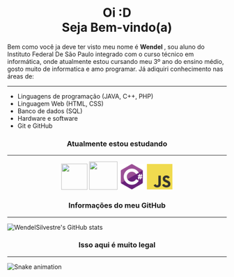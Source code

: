 <h1 align="center">Oi :D<br>Seja Bem-vindo(a) </h1> 

  <p>Bem como você ja deve ter visto meu nome é <strong> Wendel </strong>, 
  sou aluno do Instituto Federal De São Paulo integrado com
  o curso técnico em informática, onde atualmente estou cursando
  meu 3º ano do ensino médio, gosto muito de informatica e amo programar. Já adiquiri
  conhecimento nas áreas de: </p>

<hr>

- Linguagens de programação (JAVA, C++, PHP)
- Linguagem Web (HTML, CSS)
- Banco de dados (SQL)
- Hardware e software
- Git e GitHub

<h3 align = "center"> Atualmente estou estudando </h3>
<hr>
  <div align="center">
     <img src="https://img.icons8.com/color/452/python.png" width =" 60 "height =" 60 "/>
     <img src="https://img.icons8.com/plasticine/2x/oracle-pl-sql--v3.png" width =" 65 "height =" 65 "/>
     <img src="https://raw.githubusercontent.com/devicons/devicon/master/icons/csharp/csharp-original.svg " width =" 60 "height =" 60 "/>
     <img src="https://raw.githubusercontent.com/devicons/devicon/master/icons/javascript/javascript-original.svg" widh =" 60 "height =" 60 "/>
  </div>

<h3 align = "center"> Informações do meu GitHub</h3>
<hr>
  <img alt= "WendelSilvestre's GitHub stats" src="https://github-readme-stats.vercel.app/api?username=WendelSilvestre&theme=nord&show_icons=true)" />

<h3 align = "center"> Isso aqui é muito legal </h3>
<hr>

![Snake animation](https://github.com/WendelSilvestre/snk/raw/output/github-contribution-grid-snake.svg)
